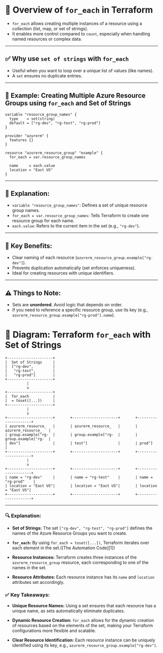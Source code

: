 # 📌 **Overview of `for_each` in Terraform**

* `for_each` allows creating multiple instances of a resource using a collection (list, map, or set of strings).
* It enables more control compared to `count`, especially when handling named resources or complex data.

---

## ✅ **Why use `set of strings` with `for_each`**

* Useful when you want to loop over a unique list of values (like names).
* A `set` ensures no duplicate entries.

---

## 🧪 **Example: Creating Multiple Azure Resource Groups using `for_each` and Set of Strings**

```hcl
variable "resource_group_names" {
  type    = set(string)
  default = ["rg-dev", "rg-test", "rg-prod"]
}

provider "azurerm" {
  features {}
}

resource "azurerm_resource_group" "example" {
  for_each = var.resource_group_names

  name     = each.value
  location = "East US"
}
```

---

## 🧾 **Explanation:**

* `variable "resource_group_names"`: Defines a set of unique resource group names.
* `for_each = var.resource_group_names`: Tells Terraform to create one resource group for each name.
* `each.value`: Refers to the current item in the set (e.g., `"rg-dev"`).

---

## 🧩 **Key Benefits:**

* Clear naming of each resource (`azurerm_resource_group.example["rg-dev"]`).
* Prevents duplication automatically (set enforces uniqueness).
* Ideal for creating resources with unique identifiers.

---

## ⚠️ **Things to Note:**

* Sets are **unordered**. Avoid logic that depends on order.
* If you need to reference a specific resource group, use its key (e.g., `azurerm_resource_group.example["rg-prod"].name`).


# 🧩 **Diagram: Terraform `for_each` with Set of Strings**

```plaintext
+---------------------+
|  Set of Strings     |
|  ["rg-dev",         |
|   "rg-test",        |
|   "rg-prod"]        |
+---------------------+
          |
          v
+---------------------+
|  for_each           |
|  = toset([...])     |
+---------------------+
          |
          v
+---------------------+       +---------------------+       +---------------------+
| azurerm_resource_   |       | azurerm_resource_   |       | azurerm_resource_   |
| group.example["rg-  |       | group.example["rg-  |       | group.example["rg-  |
| dev"]               |       | test"]              |       | prod"]              |
+---------------------+       +---------------------+       +---------------------+
          |
          v
+---------------------+       +---------------------+       +---------------------+
| name = "rg-dev"     |       | name = "rg-test"    |       | name = "rg-prod"    |
| location = "East US"|       | location = "East US"|       | location = "East US"|
+---------------------+       +---------------------+       +---------------------+
```

---

### 🔍 **Explanation:**

* **Set of Strings:** The set `["rg-dev", "rg-test", "rg-prod"]` defines the names of the Azure Resource Groups you want to create.

* **`for_each`:** By using `for_each = toset([...])`, Terraform iterates over each element in the set.([The Automation Code][1])

* **Resource Instances:** Terraform creates three instances of the `azurerm_resource_group` resource, each corresponding to one of the names in the set.

* **Resource Attributes:** Each resource instance has its `name` and `location` attributes set accordingly.

### ✅ **Key Takeaways:**

* **Unique Resource Names:** Using a set ensures that each resource has a unique name, as sets automatically eliminate duplicates.

* **Dynamic Resource Creation:** `for_each` allows for the dynamic creation of resources based on the elements of the set, making your Terraform configurations more flexible and scalable.

* **Clear Resource Identification:** Each resource instance can be uniquely identified using its key, e.g., `azurerm_resource_group.example["rg-dev"]`.